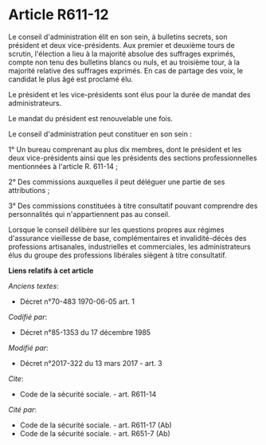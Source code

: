 # Article R611-12

Le conseil d'administration élit en son sein, à bulletins secrets, son président et deux vice-présidents. Aux premier et
deuxième tours de scrutin, l'élection a lieu à la majorité absolue des suffrages exprimés, compte non tenu des bulletins
blancs ou nuls, et au troisième tour, à la majorité relative des suffrages exprimés. En cas de partage des voix, le candidat
le plus âgé est proclamé élu.

Le président et les vice-présidents sont élus pour la durée de mandat des administrateurs. 

Le mandat du président est renouvelable une fois.

Le conseil d'administration peut constituer en son sein :

1° Un bureau comprenant au plus dix membres, dont le président et les deux vice-présidents ainsi que les présidents des
sections professionnelles mentionnées à l'article R. 611-14 ;

2° Des commissions auxquelles il peut déléguer une partie de ses attributions ;

3° Des commissions constituées à titre consultatif pouvant comprendre des personnalités qui n'appartiennent pas au conseil.

Lorsque le conseil délibère sur les questions propres aux régimes d'assurance vieillesse de base, complémentaires et
invalidité-décès des professions artisanales, industrielles et commerciales, les administrateurs élus du groupe des
professions libérales siègent à titre consultatif.

**Liens relatifs à cet article**

_Anciens textes_:

  - Décret n°70-483 1970-06-05 art. 1

_Codifié par_:

  - Décret n°85-1353 du 17 décembre 1985

_Modifié par_:

  - Décret n°2017-322 du 13 mars 2017 - art. 3

_Cite_:

  - Code de la sécurité sociale. - art. R611-14

_Cité par_:

  - Code de la sécurité sociale. - art. R611-17 (Ab)
  - Code de la sécurité sociale. - art. R651-7 (Ab)
